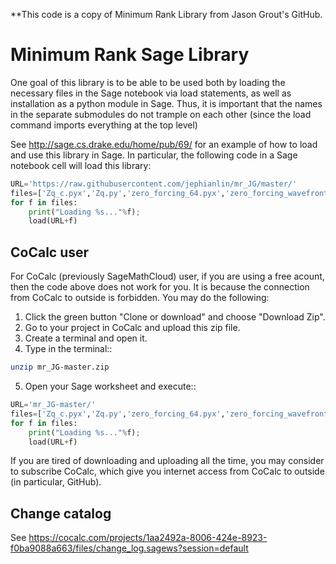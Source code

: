 **This code is a copy of  Minimum Rank Library from Jason Grout's GitHub. 

Minimum Rank Sage Library
=========================

One goal of this library is to be able to be used both by loading the necessary files in the Sage notebook via load statements, as well as installation as a python module in Sage.  Thus, it is important that the names in the separate submodules do not trample on each other (since the load command imports everything at the top level)

See http://sage.cs.drake.edu/home/pub/69/ for an example of how to load and use this library in Sage.  In particular, the following code in a Sage notebook cell will load this library:

```python
URL='https://raw.githubusercontent.com/jephianlin/mr_JG/master/'
files=['Zq_c.pyx','Zq.py','zero_forcing_64.pyx','zero_forcing_wavefront.pyx','minrank.py', 'inertia.py']
for f in files:
    print("Loading %s..."%f);
    load(URL+f)
```
  
CoCalc user
-----------

For CoCalc (previously SageMathCloud) user, if you are using a free acount, then the code above does not work for you.  It is because the connection from CoCalc to outside is forbidden.  You may do the following:

1. Click the green button "Clone or download" and choose "Download Zip".
2. Go to your project in CoCalc and upload this zip file.
3. Create a terminal and open it.
4. Type in the terminal::
```bash
unzip mr_JG-master.zip
```
5. Open your Sage worksheet and execute::
```python
URL='mr_JG-master/'
files=['Zq_c.pyx','Zq.py','zero_forcing_64.pyx','zero_forcing_wavefront.pyx','minrank.py', 'inertia.py']
for f in files:
    print("Loading %s..."%f);
    load(URL+f)
```
If you are tired of downloading and uploading all the time, you may consider to subscribe CoCalc, which give you internet access from CoCalc to outside (in particular, GitHub).

Change catalog
--------------
See https://cocalc.com/projects/1aa2492a-8006-424e-8923-f0ba9088a663/files/change_log.sagews?session=default
